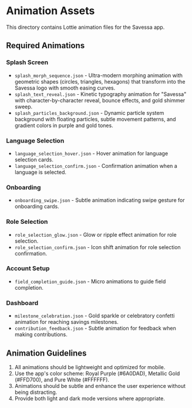 # Animation Assets

This directory contains Lottie animation files for the Savessa app.

## Required Animations

### Splash Screen
- `splash_morph_sequence.json` - Ultra-modern morphing animation with geometric shapes (circles, triangles, hexagons) that transform into the Savessa logo with smooth easing curves.
- `splash_text_reveal.json` - Kinetic typography animation for "Savessa" with character-by-character reveal, bounce effects, and gold shimmer sweep.
- `splash_particles_background.json` - Dynamic particle system background with floating particles, subtle movement patterns, and gradient colors in purple and gold tones.

### Language Selection
- `language_selection_hover.json` - Hover animation for language selection cards.
- `language_selection_confirm.json` - Confirmation animation when a language is selected.

### Onboarding
- `onboarding_swipe.json` - Subtle animation indicating swipe gesture for onboarding cards.

### Role Selection
- `role_selection_glow.json` - Glow or ripple effect animation for role selection.
- `role_selection_confirm.json` - Icon shift animation for role selection confirmation.

### Account Setup
- `field_completion_guide.json` - Micro animations to guide field completion.

### Dashboard
- `milestone_celebration.json` - Gold sparkle or celebratory confetti animation for reaching savings milestones.
- `contribution_feedback.json` - Subtle animation for feedback when making contributions.

## Animation Guidelines

1. All animations should be lightweight and optimized for mobile.
2. Use the app's color scheme: Royal Purple (#6A0DAD), Metallic Gold (#FFD700), and Pure White (#FFFFFF).
3. Animations should be subtle and enhance the user experience without being distracting.
4. Provide both light and dark mode versions where appropriate.